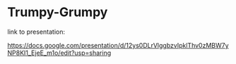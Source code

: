 # Trumpy-Grumpy


link to presentation:

https://docs.google.com/presentation/d/12ys0DLrVlggbzvIpklThv0zMBW7yNP8KI1_EjeE_m1o/edit?usp=sharing
